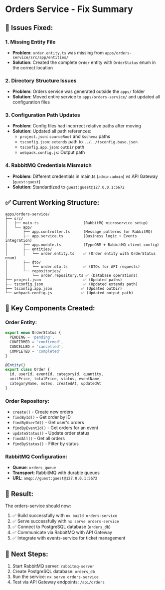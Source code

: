 # Orders Service - Fix Summary

## 🐛 **Issues Fixed:**

### **1. Missing Entity File**
- **Problem**: `order.entity.ts` was missing from `apps/orders-service/src/app/entities/`
- **Solution**: Created the complete `Order` entity with `OrderStatus` enum in the correct location

### **2. Directory Structure Issues**
- **Problem**: Orders service was generated outside the `apps/` folder
- **Solution**: Moved entire service to `apps/orders-service/` and updated all configuration files

### **3. Configuration Path Updates**
- **Problem**: Config files had incorrect relative paths after moving
- **Solution**: Updated all path references:
  - `project.json`: `sourceRoot` and `$schema` paths
  - `tsconfig.json`: `extends` path to `../../tsconfig.base.json`
  - `tsconfig.app.json`: `outDir` path
  - `webpack.config.js`: Output path

### **4. RabbitMQ Credentials Mismatch**
- **Problem**: Different credentials in main.ts (`admin:admin`) vs API Gateway (`guest:guest`)
- **Solution**: Standardized to `guest:guest@127.0.0.1:5672`

## ✅ **Current Working Structure:**

```
apps/orders-service/
├── src/
│   ├── main.ts                    (RabbitMQ microservice setup)
│   └── app/
│       ├── app.controller.ts      (Message patterns for RabbitMQ)
│       ├── app.service.ts         (Business logic + Events integration)
│       ├── app.module.ts          (TypeORM + RabbitMQ client config)
│       ├── entities/
│       │   └── order.entity.ts    ✅ (Order entity with OrderStatus enum)
│       ├── dto/
│       │   └── order.dto.ts       ✅ (DTOs for API requests)
│       └── repositories/
│           └── order.repository.ts ✅ (Database operations)
├── project.json                   ✅ (Updated paths)
├── tsconfig.json                  ✅ (Updated extends path)
├── tsconfig.app.json             ✅ (Updated outDir)
└── webpack.config.js             ✅ (Updated output path)
```

## 🔧 **Key Components Created:**

### **Order Entity:**
```typescript
export enum OrderStatus {
  PENDING = 'pending',
  CONFIRMED = 'confirmed', 
  CANCELLED = 'cancelled',
  COMPLETED = 'completed'
}

@Entity()
export class Order {
  id, userId, eventId, categoryId, quantity,
  unitPrice, totalPrice, status, eventName,
  categoryName, notes, createdAt, updatedAt
}
```

### **Order Repository:**
- `create()` - Create new orders
- `findById()` - Get order by ID
- `findByUserId()` - Get user's orders
- `findByEventId()` - Get orders for an event
- `updateStatus()` - Update order status
- `findAll()` - Get all orders
- `findByStatus()` - Filter by status

### **RabbitMQ Configuration:**
- **Queue**: `orders_queue`
- **Transport**: RabbitMQ with durable queues
- **URL**: `amqp://guest:guest@127.0.0.1:5672`

## 🎯 **Result:**
The orders-service should now:
1. ✅ Build successfully with `nx build orders-service`
2. ✅ Serve successfully with `nx serve orders-service`
3. ✅ Connect to PostgreSQL database (`orders_db`)
4. ✅ Communicate via RabbitMQ with API Gateway
5. ✅ Integrate with events-service for ticket management

## 🚀 **Next Steps:**
1. Start RabbitMQ server: `rabbitmq-server`
2. Create PostgreSQL database: `orders_db`
3. Run the service: `nx serve orders-service`
4. Test via API Gateway endpoints: `/api/orders`
